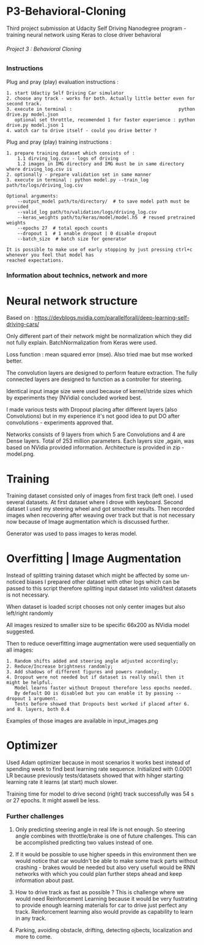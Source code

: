 # P3-Behavioral-Cloning
Third project submission at Udacity Self Driving Nanodegree program - training neural network using Keras to close driver behavioral 

###### Project 3 : Behavioral Cloning ######

### Instructions ###

Plug and pray (play) evaluation instructions :

	1. start Udactiy Self Driving Car simulator
	2. choose any track - works for both. Actually little better even for second track.
	3. execute in terminal :                                       python drive.py model.json
	   optional set throttle, recomended 1 for faster experience : python drive.py model.json 1
	4. watch car to drive itself - could you drive better ?

Plug and pray (play) training instructions :
	
	1. prepare training dataset which consists of :
		1.1 dirving_log.csv - logs of driving
		1.2 images in IMG directory and IMG must be in same directory where driving_log.csv is
	2. optionally - prepare validation set in same manner
	3. execute in terminal : python model.py --train_log path/to/logs/driving_log.csv
	
	Optional arguments:
		--output_model path/to/directory/  # to save model path must be provided
		--valid_log path/to/validation/logs/driving_log.csv
		--keras_weights path/to/keras/model/model.h5  # reused pretrained weights
		--epochs 27  # total epoch counts
		--dropout 1  # 1 enable dropout | 0 disable dropout
		--batch_size  # batch size for generator
	
	It is possible to make use of early stopping by just pressing ctrl+c whenever you feel that model has
	reached expectations.

### Information about technics, network and more ###

# Neural network structure  #

  Based on : https://devblogs.nvidia.com/parallelforall/deep-learning-self-driving-cars/

  Only different part of their network might be normalization which they did not fully explain.
  BatchNormalization from Keras were used.
  
  Loss function : mean squared error (mse). Also tried mae but mse worked better.

  The convolution layers are designed to perform feature extraction. The fully connected layers are designed
  to function as a controller for steering.

  Identical input image size were used because of kernel/stride sizes which by experiments they (NVidia) concluded
  worked best.
  
  I made various tests with Dropout placing after different layers (also Convolutions) but in my experience
  it's not good idea to put DO after convolutions - experiments approved that.

  Networks consists of 9 layers from which 5 are Convolutions and 4 are Dense layers. Total of 253 million parameters.
  Each layers size ,again, was based on NVidia provided information. Architecture is provided in zip - model.png.

# Training #

Training dataset consisted only of images from first track (left one). I used several datasets. 
At first dataset where I drove with keyboard. Second dataset I used my steering wheel and got smoother results.
Then recorded images when recovering after weaving over track but that is not necessary now because of Image
augmentation which is discussed further.

Generator was used to pass images to keras model.

# Overfitting | Image Augmentation #

Instead of splitting training dataset which might be affected by some un-noticed biases
I prepared other dataset with other logs which can be passed to this script therefore splitting
input dataset into valid/test datasets is not necessary.

When dataset is loaded script chooses not only center images but also left/right randomly

All images resized to smaller size to be specific 66x200 as NVidia model suggested.

Then to reduce oeverfitting image augmentation were used sequentially on all images:
    
    1. Random shifts added and steering angle adjusted accordingly;
    2. Reduce/Increase brightness randomly;
    3. Add shadows of different figures and powers randomly;
    4. Dropout were not needed but if dataset is really small then it might be helpful.
       Model learns faster without Dropout therefore less epochs needed.
       By default DO is disabled but you can enable it by passing --dropout 1 argument.
       Tests before showed that Dropouts best worked if placed after 6. and 8. layers, both 0.4

Examples of those images are available in input_images.png

# Optimizer #

Used Adam optimizer because in most scenarios it works best instead of spending week to find
best learning rate sequence. Initialized with 0.0001 LR because previously tests/datasets showed that with
hihger starting learning rate it learns (at start) much slower.

Training time for model to drive second (right) track successfully was 54 s or 27 epochs. It might aswell be less.

### Further challenges ###

1. Only predicting steering angle in real life is not enough. So steering angle combines with throttle/brake is one
   of future challenges. This can be accomplished predicting two values instead of one.

2. If it would be possible to use higher speeds in this environment then we would notice that car wouldn't be able to
   make some track parts without crashing - brakes would be needed but also very usefull would be RNN networks
   with which you could plan further steps ahead and keep information about past.
   
3. How to drive track as fast as possible ? This is challenge where we would need Reinforcement Learning because
   it would be very fustrating to provide enough learning materials for car to drive just perfect any track.
   Reinforcement learning also would provide as capability to learn in any track.
   
4. Parking, avoiding obstacle, drifting, detecting ojbects, localization and more to come.
